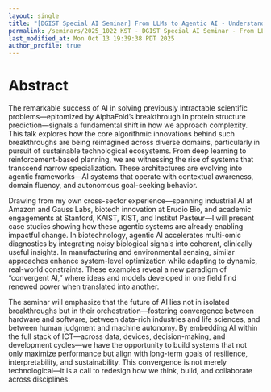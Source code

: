 ```yaml
---
layout: single
title: "[DGIST Special AI Seminar] From LLMs to Agentic AI - Understanding the Paradigm Shift and Its Implications for Technology and Society"
permalink: /seminars/2025_1022 KST - DGIST Special AI Seminar - From LLMs to Agentic AI - Understanding the Paradigm Shift and Its Implications for Technology and Society/abstract
last_modified_at: Mon Oct 13 19:39:38 PDT 2025
author_profile: true
---
```


# Abstract

The remarkable success of AI in solving previously intractable scientific problems—epitomized by AlphaFold’s breakthrough in protein structure prediction—signals a fundamental shift in how we approach complexity. This talk explores how the core algorithmic innovations behind such breakthroughs are being reimagined across diverse domains, particularly in pursuit of sustainable technological ecosystems. From deep learning to reinforcement-based planning, we are witnessing the rise of systems that transcend narrow specialization. These architectures are evolving into agentic frameworks—AI systems that operate with contextual awareness, domain fluency, and autonomous goal-seeking behavior.

Drawing from my own cross-sector experience—spanning industrial AI at Amazon and Gauss Labs, biotech innovation at Erudio Bio, and academic engagements at Stanford, KAIST, KIST, and Institut Pasteur—I will present case studies showing how these agentic systems are already enabling impactful change. In biotechnology, agentic AI accelerates multi-omic diagnostics by integrating noisy biological signals into coherent, clinically useful insights. In manufacturing and environmental sensing, similar approaches enhance system-level optimization while adapting to dynamic, real-world constraints. These examples reveal a new paradigm of “convergent AI,” where ideas and models developed in one field find renewed power when translated into another.

The seminar will emphasize that the future of AI lies not in isolated breakthroughs but in their orchestration—fostering convergence between hardware and software, between data-rich industries and life sciences, and between human judgment and machine autonomy. By embedding AI within the full stack of ICT—across data, devices, decision-making, and development cycles—we have the opportunity to build systems that not only maximize performance but align with long-term goals of resilience, interpretability, and sustainability. This convergence is not merely technological—it is a call to redesign how we think, build, and collaborate across disciplines.
